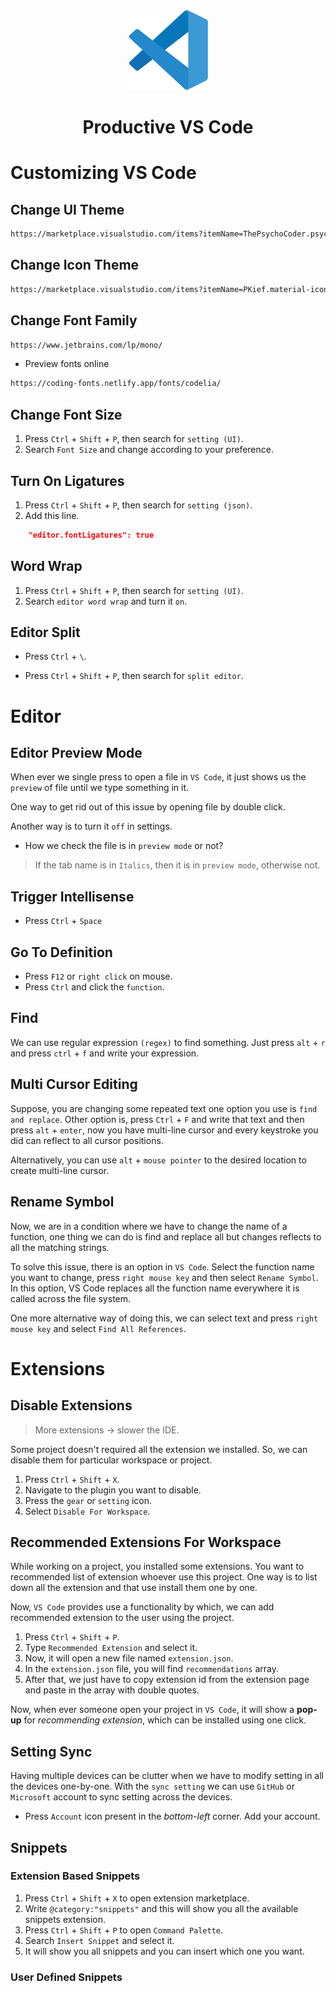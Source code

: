 <p align="center">
<img src="Sources/icon.png" height="130" width="130"/>
</p>
<h1 align="center">Productive VS Code</h1>

# Customizing VS Code

## Change UI Theme

```html
https://marketplace.visualstudio.com/items?itemName=ThePsychoCoder.psyco-coder-dark
```

## Change Icon Theme

```html
https://marketplace.visualstudio.com/items?itemName=PKief.material-icon-theme
```

## Change Font Family

```html
https://www.jetbrains.com/lp/mono/
```

+ Preview fonts online

```html
https://coding-fonts.netlify.app/fonts/codelia/
```

## Change Font Size

1. Press `Ctrl` + `Shift` + `P`, then search for `setting (UI)`.
2. Search `Font Size` and change according to your preference.

## Turn On Ligatures

1. Press `Ctrl` + `Shift` + `P`, then search for `setting (json)`.
2. Add this line.

```json
    "editor.fontLigatures": true
```

## Word Wrap

1. Press `Ctrl` + `Shift` + `P`, then search for `setting (UI)`.
2. Search `editor word wrap` and turn it `on`.

## Editor Split

+ Press `Ctrl` + `\`.

+ Press `Ctrl` + `Shift` + `P`, then search for `split editor`.

# Editor

## Editor Preview Mode

When ever we single press to open a file in `VS Code`, it just shows us the `preview` of file until we type something in it. 

One way to get rid out of this issue by opening file by double click.

Another way is to turn it `off` in settings. 

+ How we check the file is in `preview mode` or not?

> If the tab name is in `Italics`, then it is in `preview mode`, otherwise not.


## Trigger Intellisense

+ Press `Ctrl` + `Space`

## Go To Definition

+ Press `F12` or `right click` on mouse.
+ Press `Ctrl` and click the `function`.

## Find

We can use regular expression `(regex)` to find something. Just press `alt` + `r` and press `ctrl` + `f` and write your expression.

## Multi Cursor Editing

Suppose, you are changing some repeated text one option you use is `find and replace`. Other option is, press `Ctrl` + `F` and write that text and then press `alt` + `enter`, now you have multi-line cursor and every keystroke you did can reflect to all cursor positions.

Alternatively, you can use `alt` + `mouse pointer` to the desired location to create multi-line cursor.

## Rename Symbol

Now, we are in a condition where we have to change the name of a function, one thing we can do is find and replace all but changes reflects to all the matching strings.

To solve this issue, there is an option in `VS Code`. Select the function name you want to change, press `right mouse key` and then select `Rename Symbol`. In this option, VS Code replaces all the function name everywhere it is called across the file system.

One more alternative way of doing this, we can select text and press `right mouse key` and select `Find All References`.

# Extensions

## Disable Extensions

> More extensions -> slower the IDE.

Some project doesn't required all the extension we installed. So, we can disable them for particular workspace or project.

1. Press `Ctrl` + `Shift` + `X`.
2. Navigate to the plugin you want to disable.
3. Press the `gear` or `setting` icon.
4. Select `Disable For Workspace`.

## Recommended Extensions For Workspace

While working on a project, you installed some extensions. You want to recommended list of extension whoever use this project. One way is to list down all the extension and that use install them one by one.

Now, `VS Code` provides use a functionality by which, we can add recommended extension to the user using the project.

1. Press `Ctrl` + `Shift` + `P`. 
2. Type `Recommended Extension` and select it.
3. Now, it will open a new file named `extension.json`.
4. In the `extension.json` file, you will find `recommendations` array. 
5. After that, we just have to copy extension id from the extension page and paste in the array with double quotes.

Now, when ever someone open your project in `VS Code`, it will show a **pop-up** for *recommending extension*, which can be installed using one click.

## Setting Sync

Having multiple devices can be clutter when we have to modify setting in all the devices one-by-one. With the `sync setting` we can use `GitHub` or `Microsoft` account to sync setting across the devices.

+  Press `Account` icon present in the *bottom-left* corner. Add your account.

## Snippets

### Extension Based Snippets

1. Press `Ctrl` + `Shift` + `X` to open extension marketplace.
2. Write `@category:"snippets"` and this will show you all the available snippets extension.
3. Press `Ctrl` + `Shift` + `P` to open `Command Palette`.
4. Search `Insert Snippet` and select it.
5. It will show you all snippets and you can insert which one you want.

### User Defined Snippets

